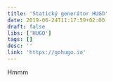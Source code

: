 ```yaml
---
title: 'Statický generátor HUGO'
date: 2019-06-24T11:17:59+02:00
draft: false
libs: ['HUGO']
tags: []
desc: ''
link: 'https://gohugo.io'
---
```


Hmmm
